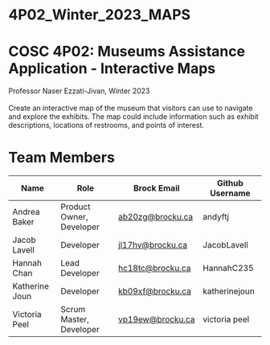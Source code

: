 # 4P02_Winter_2023_MAPS

# COSC 4P02: Museums Assistance Application - Interactive Maps

Professor Naser Ezzati-Jivan, Winter 2023 <br><br>
Create an interactive map of the museum that visitors can use to navigate and explore the exhibits. The map could include information such as exhibit descriptions, locations of restrooms, and points of interest.

# Team Members

|Name|Role|Brock Email|Github Username|
|--|--|--|--|
| Andrea Baker | Product Owner, Developer | ab20zg@brocku.ca | andyftj
| Jacob Lavell | Developer | jl17hv@brocku.ca | JacobLavell
| Hannah Chan | Lead Developer | hc18tc@brocku.ca | HannahC235
| Katherine Joun | Developer | kb09xf@brocku.ca | katherinejoun
| Victoria Peel | Scrum Master, Developer | vp19ew@brocku.ca | victoria peel
